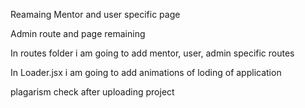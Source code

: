 Reamaing Mentor and user specific page

Admin route and page remaining

In routes folder i am going to add mentor, user, admin specific routes

In Loader.jsx i am going to add animations of loding of application

plagarism check after uploading project
